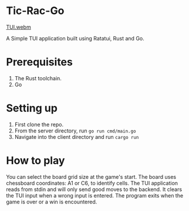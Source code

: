 # Tic-Rac-Go

[TUI.webm](https://github.com/ximon-x/Tic-Rac-Go/assets/56292632/5393964d-4574-4ca5-8c4f-d6fc66d976f6)

A Simple TUI application built using Ratatui, Rust and Go.

# Prerequisites
1. The Rust toolchain.
2. Go
   
# Setting up
1. First clone the repo.
2. From the server directory, run `go run cmd/main.go`
3. Navigate into the client directory and run `cargo run`

# How to play
You can select the board grid size at the game's start. The board uses chessboard coordinates: A1 or C6, to identify cells. The TUI application reads from stdin and will only send good moves to the backend. It clears the TUI input when a wrong input is entered. The program exits when the game is over or a win is encountered.
